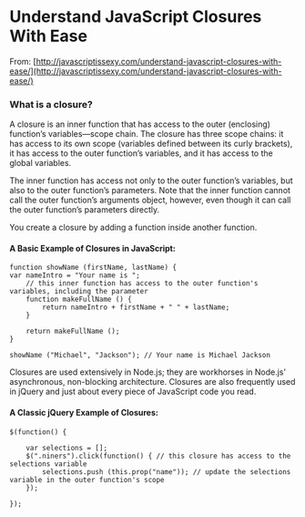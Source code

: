 # Understand JavaScript Closures With Ease

From: [http://javascriptissexy.com/understand-javascript-closures-with-ease/](http://javascriptissexy.com/understand-javascript-closures-with-ease/)

### What is a closure?

A closure is an inner function that has access to the outer \(enclosing\) function’s variables—scope chain. The closure has three scope chains: it has access to its own scope \(variables defined between its curly brackets\), it has access to the outer function’s variables, and it has access to the global variables.

The inner function has access not only to the outer function’s variables, but also to the outer function’s parameters. Note that the inner function cannot call the outer function’s arguments object, however, even though it can call the outer function’s parameters directly.

You create a closure by adding a function inside another function.

#### A Basic Example of Closures in JavaScript:

```
function showName (firstName, lastName) { 
​var nameIntro = "Your name is ";
    // this inner function has access to the outer function's variables, including the parameter​
​    function makeFullName () { 
​        return nameIntro + firstName + " " + lastName; 
    }
​
​    return makeFullName (); 
} 
​
showName ("Michael", "Jackson"); // Your name is Michael Jackson
```

Closures are used extensively in Node.js; they are workhorses in Node.js’ asynchronous, non-blocking architecture. Closures are also frequently used in jQuery and just about every piece of JavaScript code you read.

#### A Classic jQuery Example of Closures:

```
$(function() {
​
​    var selections = []; 
    $(".niners").click(function() { // this closure has access to the selections variable​
        selections.push (this.prop("name")); // update the selections variable in the outer function's scope​
    });
​
});
```



